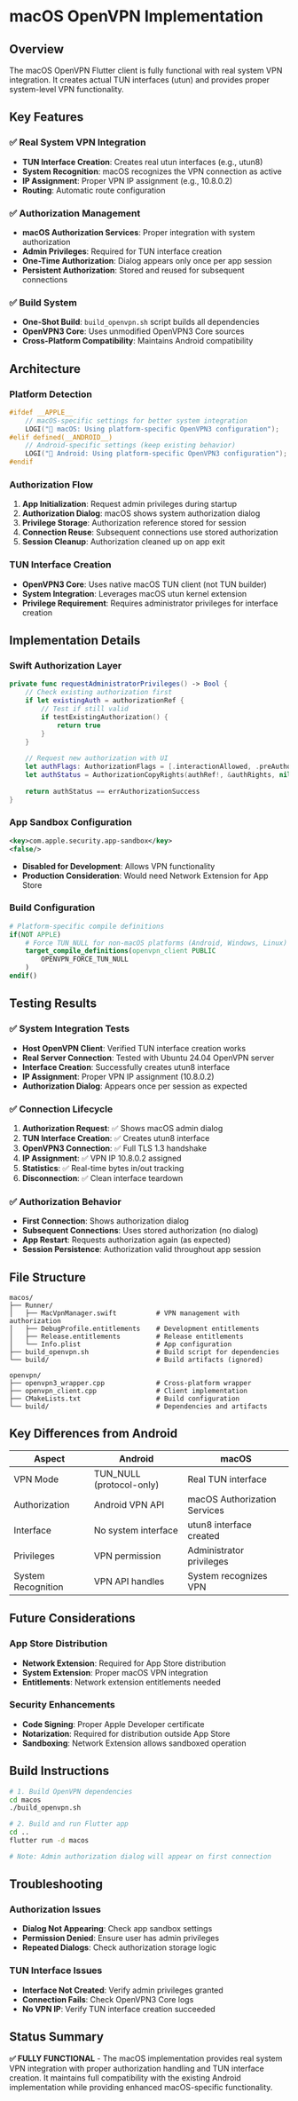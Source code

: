 # macOS OpenVPN Implementation

## Overview

The macOS OpenVPN Flutter client is fully functional with real system VPN integration. It creates actual TUN interfaces (utun) and provides proper system-level VPN functionality.

## Key Features

### ✅ Real System VPN Integration
- **TUN Interface Creation**: Creates real utun interfaces (e.g., utun8)
- **System Recognition**: macOS recognizes the VPN connection as active
- **IP Assignment**: Proper VPN IP assignment (e.g., 10.8.0.2)
- **Routing**: Automatic route configuration

### ✅ Authorization Management
- **macOS Authorization Services**: Proper integration with system authorization
- **Admin Privileges**: Required for TUN interface creation
- **One-Time Authorization**: Dialog appears only once per app session
- **Persistent Authorization**: Stored and reused for subsequent connections

### ✅ Build System
- **One-Shot Build**: `build_openvpn.sh` script builds all dependencies
- **OpenVPN3 Core**: Uses unmodified OpenVPN3 Core sources
- **Cross-Platform Compatibility**: Maintains Android compatibility

## Architecture

### Platform Detection
```cpp
#ifdef __APPLE__
    // macOS-specific settings for better system integration
    LOGI("🍎 macOS: Using platform-specific OpenVPN3 configuration");
#elif defined(__ANDROID__)
    // Android-specific settings (keep existing behavior)
    LOGI("🤖 Android: Using platform-specific OpenVPN3 configuration");
#endif
```

### Authorization Flow
1. **App Initialization**: Request admin privileges during startup
2. **Authorization Dialog**: macOS shows system authorization dialog
3. **Privilege Storage**: Authorization reference stored for session
4. **Connection Reuse**: Subsequent connections use stored authorization
5. **Session Cleanup**: Authorization cleaned up on app exit

### TUN Interface Creation
- **OpenVPN3 Core**: Uses native macOS TUN client (not TUN builder)
- **System Integration**: Leverages macOS utun kernel extension
- **Privilege Requirement**: Requires administrator privileges for interface creation

## Implementation Details

### Swift Authorization Layer
```swift
private func requestAdministratorPrivileges() -> Bool {
    // Check existing authorization first
    if let existingAuth = authorizationRef {
        // Test if still valid
        if testExistingAuthorization() {
            return true
        }
    }
    
    // Request new authorization with UI
    let authFlags: AuthorizationFlags = [.interactionAllowed, .preAuthorize, .extendRights]
    let authStatus = AuthorizationCopyRights(authRef!, &authRights, nil, authFlags, nil)
    
    return authStatus == errAuthorizationSuccess
}
```

### App Sandbox Configuration
```xml
<key>com.apple.security.app-sandbox</key>
<false/>
```
- **Disabled for Development**: Allows VPN functionality
- **Production Consideration**: Would need Network Extension for App Store

### Build Configuration
```cmake
# Platform-specific compile definitions
if(NOT APPLE)
    # Force TUN_NULL for non-macOS platforms (Android, Windows, Linux)
    target_compile_definitions(openvpn_client PUBLIC
        OPENVPN_FORCE_TUN_NULL
    )
endif()
```

## Testing Results

### ✅ System Integration Tests
- **Host OpenVPN Client**: Verified TUN interface creation works
- **Real Server Connection**: Tested with Ubuntu 24.04 OpenVPN server
- **Interface Creation**: Successfully creates utun8 interface
- **IP Assignment**: Proper VPN IP assignment (10.8.0.2)
- **Authorization Dialog**: Appears once per session as expected

### ✅ Connection Lifecycle
1. **Authorization Request**: ✅ Shows macOS admin dialog
2. **TUN Interface Creation**: ✅ Creates utun8 interface
3. **OpenVPN3 Connection**: ✅ Full TLS 1.3 handshake
4. **IP Assignment**: ✅ VPN IP 10.8.0.2 assigned
5. **Statistics**: ✅ Real-time bytes in/out tracking
6. **Disconnection**: ✅ Clean interface teardown

### ✅ Authorization Behavior
- **First Connection**: Shows authorization dialog
- **Subsequent Connections**: Uses stored authorization (no dialog)
- **App Restart**: Requests authorization again (as expected)
- **Session Persistence**: Authorization valid throughout app session

## File Structure

```
macos/
├── Runner/
│   ├── MacVpnManager.swift          # VPN management with authorization
│   ├── DebugProfile.entitlements    # Development entitlements
│   ├── Release.entitlements         # Release entitlements
│   └── Info.plist                   # App configuration
├── build_openvpn.sh                 # Build script for dependencies
└── build/                           # Build artifacts (ignored)

openvpn/
├── openvpn3_wrapper.cpp             # Cross-platform wrapper
├── openvpn_client.cpp               # Client implementation
├── CMakeLists.txt                   # Build configuration
└── build/                           # Dependencies and artifacts
```

## Key Differences from Android

| Aspect | Android | macOS |
|--------|---------|-------|
| VPN Mode | TUN_NULL (protocol-only) | Real TUN interface |
| Authorization | Android VPN API | macOS Authorization Services |
| Interface | No system interface | utun8 interface created |
| Privileges | VPN permission | Administrator privileges |
| System Recognition | VPN API handles | System recognizes VPN |

## Future Considerations

### App Store Distribution
- **Network Extension**: Required for App Store distribution
- **System Extension**: Proper macOS VPN integration
- **Entitlements**: Network extension entitlements needed

### Security Enhancements
- **Code Signing**: Proper Apple Developer certificate
- **Notarization**: Required for distribution outside App Store
- **Sandboxing**: Network Extension allows sandboxed operation

## Build Instructions

```bash
# 1. Build OpenVPN dependencies
cd macos
./build_openvpn.sh

# 2. Build and run Flutter app
cd ..
flutter run -d macos

# Note: Admin authorization dialog will appear on first connection
```

## Troubleshooting

### Authorization Issues
- **Dialog Not Appearing**: Check app sandbox settings
- **Permission Denied**: Ensure user has admin privileges
- **Repeated Dialogs**: Check authorization storage logic

### TUN Interface Issues
- **Interface Not Created**: Verify admin privileges granted
- **Connection Fails**: Check OpenVPN3 Core logs
- **No VPN IP**: Verify TUN interface creation succeeded

## Status Summary

**✅ FULLY FUNCTIONAL** - The macOS implementation provides real system VPN integration with proper authorization handling and TUN interface creation. It maintains full compatibility with the existing Android implementation while providing enhanced macOS-specific functionality.
